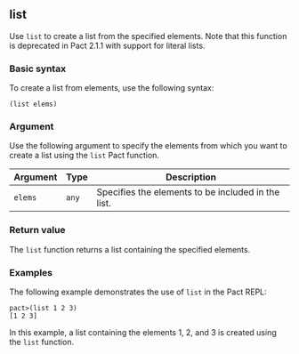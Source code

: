 ## list
Use `list` to create a list from the specified elements. Note that this function is deprecated in Pact 2.1.1 with support for literal lists.

### Basic syntax

To create a list from elements, use the following syntax:

`(list elems)`

### Argument

Use the following argument to specify the elements from which you want to create a list using the `list` Pact function.

| Argument | Type | Description |
| --- | --- | --- |
| `elems` | `any` | Specifies the elements to be included in the list. |

### Return value

The `list` function returns a list containing the specified elements.

### Examples

The following example demonstrates the use of `list` in the Pact REPL:

```pact
pact>(list 1 2 3)
[1 2 3]
```

In this example, a list containing the elements 1, 2, and 3 is created using the `list` function.
